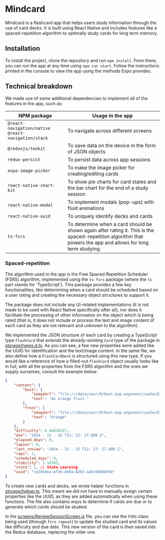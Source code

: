 # Mindcard
Mindcard is a flashcard app that helps users study information through the use of card decks. It is built using React Native and includes features like a spaced-repetition algorithm to optimally study cards for long term memory.

## Installation
To install the project, clone the repository and run `npm install`. From there, you can run the app at any time using `npm run start`. Follow the instructions printed in the console to view the app using the methods Expo provides.

## Technical breakdown
We made use of some additional dependencies to implement all of the features in the app, such as:

|NPM package|Usage in the app|
|-----------|-----------|
|`@react-navigation/native` `@react-navigation/stack`|To navigate across different screens|
|`@reduxjs/tookit`|To save data on the device in the form of JSON objects|
|`redux-persist`|To persist data across app sessions|
|`expo-image-picker`|To make the image picker for creating/editing cards|
|`react-native-chart-kit`|To show pie charts for card states and the bar chart for the end of a study session|
|`react-native-modal`|To implement modals (pop-ups) with fluid animations|
|`react-native-uuid`|To uniquely identify decks and cards|
|`ts-fsrs`|To determine when a card should be shown again after rating it. This is the spaced-repetition algorithm that powers the app and allows for long term studying.|

### Spaced-repetition
The algorithm used in the app is the Free Spaced Repetition Scheduler (FSRS) algorithm, implemented using the `ts-fsrs` package (where the `ts` part stands for 'TypeScript'). This package provides a few key functionalities, like determining when a card should be scheduled based on a user rating and creating the necessary object structures to support it.

The package does not include any UI-related implementations (it is not made to be used with React Native specifically after all), nor does it facilitate the processing of other information on the object which is being rated (that is, it does not include or process the text and image content of each card as they are not relevant and unknown to the algorithm).

We implemented the JSON structure of each card by creating a TypeScript type `FlashCard` that extends the already-existing `Card` type of the package in [storage/types.d.ts](storage/types.d.ts). As you can see, a few new properties were added like the UUID for identification and the text/image content. In the same file, we also define how a `FlashCardDeck` is structured using this new type. If you would like a reference of how a filled-out `FlashCard` object usually looks like in full, with all the properties from the FSRS algorithm and the ones we supply ourselves, consult the example below:

```json
{
    "content": {
        "back": {
            "imageUrl": "file:///data/user/0/host.exp.exponent/cache/ExperienceData/%2540anonymous%252FMindCard-5dcd16a3-6144-4d86-ac1d-d3126d7e8f32/ImagePicker/18028d7e-8de5-4b13-b304-c194414ab1cd.jpeg",
            "text": "An orange fruit."
        },
        "front": {
            "imageUrl": "file:///data/user/0/host.exp.exponent/cache/ExperienceData/%2540anonymous%252FMindCard-5dcd16a3-6144-4d86-ac1d-d3126d7e8f32/ImagePicker/b9dbca44-0830-4778-8214-cf674d99861c.jpeg",
            "text": "Orange"
        }
    },
    "difficulty": 6.48830527,
    "due": "2024 - 12 - 15 T12: 22: 27.809 Z",
    "elapsed_days": 0,
    "lapses": 0,
    "last_review": "2024 - 12 - 15 T12: 17: 27.809 Z",
    "reps": 1,
    "scheduled_days": 0,
    "stability": 1.18385,
    "state": 1, // State.Learning
    "uuid": "ce2d5dea-bf3b-449a-8263-aabc9b04079e"
}
```

To create new cards and decks, we wrote helper functions in [storage/helper.ts](storage/helper.ts). This meant we did not have to manually assign certain properties like the UUID, as they are added automatically when using these functions. The file also contains ways to determine if cards are due or to generate which cards should be studied.

In the [screens/ReviewSessionScreen.js](screens/ReviewSessionScreen.js) file, you can see the `FSRS` class being used (through `fsrs.repeat`) to update the studied card and its values like difficulty and due date. This new version of the card is then saved into the Redux database, replacing the older one.
